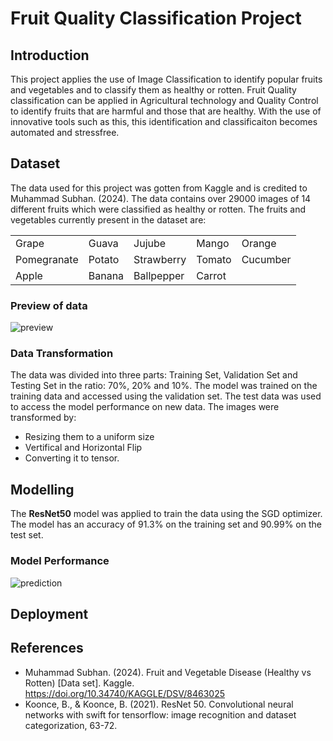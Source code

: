 # Fruit Quality Classification Project

## Introduction
This project applies the use of Image Classification to identify popular fruits and vegetables and to classify them as healthy or rotten. Fruit Quality classification can be applied in Agricultural technology and Quality Control to identify fruits that are harmful and those that are healthy. With the use of innovative tools such as this, this identification and classificaiton becomes automated and stressfree. 

## Dataset
The data used for this project was gotten from Kaggle and is credited to Muhammad Subhan. (2024). The data contains over 29000 images of 14 different fruits which were classified as healthy or rotten. The fruits and vegetables currently present in the dataset are:

|  |  |  |  |  |
|---|---|---|---|---|
| Grape | Guava | Jujube | Mango | Orange |
| Pomegranate | Potato | Strawberry | Tomato | Cucumber |
| Apple | Banana | Ballpepper | Carrot |  |

### Preview of data

![preview](https://github.com/awojidetola/Fruit-Quality-Classification/assets/49078266/3d5d1958-e1de-4293-863f-bf9a44b83bcb)

### Data Transformation
The data was divided into three parts: Training Set, Validation Set and Testing Set in the ratio: 70%, 20% and 10%. The model was trained on the training data and accessed using the validation set. The test data was used to access the model performance on new data. 
The images were transformed by:
- Resizing them to a uniform size
- Vertifical and Horizontal Flip
- Converting it to tensor. 

## Modelling
The **ResNet50** model was applied to train the data using the SGD optimizer. The model has an accuracy of 91.3% on the training set and 90.99% on the test set. 

### Model Performance
![prediction](https://github.com/awojidetola/Fruit-Quality-Classification/assets/49078266/59771c85-70a2-4ea3-a9d9-5fb78a06cdd2)

## Deployment 

## References
- Muhammad Subhan. (2024). Fruit and Vegetable Disease (Healthy vs Rotten) [Data set]. Kaggle. https://doi.org/10.34740/KAGGLE/DSV/8463025
- Koonce, B., & Koonce, B. (2021). ResNet 50. Convolutional neural networks with swift for tensorflow: image recognition and dataset categorization, 63-72.
